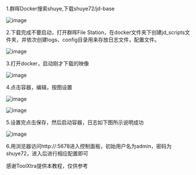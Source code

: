 1.群晖Docker搜索shuye,下载shuye72/jd-base

![image](https://github.com/shuye73/MyActions/blob/main/backup/docker/群晖1.png)

2.下载完成不要启动，打开群晖File Station，在docker文件夹下创建jd_scripts文件夹，并依次创建logs、config目录用来存放日志文件，配置文件。

![image](https://github.com/shuye73/MyActions/blob/main/backup/docker/群晖2.png)

3.打开docker，启动刚才下载的映像

![image](https://github.com/shuye73/MyActions/blob/main/backup/docker/群晖3.png)

4.点击容器，编辑，按图设置

![image](https://github.com/shuye73/MyActions/blob/main/backup/docker/群晖4.png)

![image](https://github.com/shuye73/MyActions/blob/main/backup/docker/群晖5.png)

5.设置完点击保存，然后启动容器，日志如下图所示说明成功

![image](https://github.com/shuye73/MyActions/blob/main/backup/docker/群晖6.png)

6.用浏览器访问http://<ip>:5678进入控制面板，初始用户名为admin，密码为shuye72，进入后进行相应配置即可

感谢ToolXtra提供本教程，仅供参考